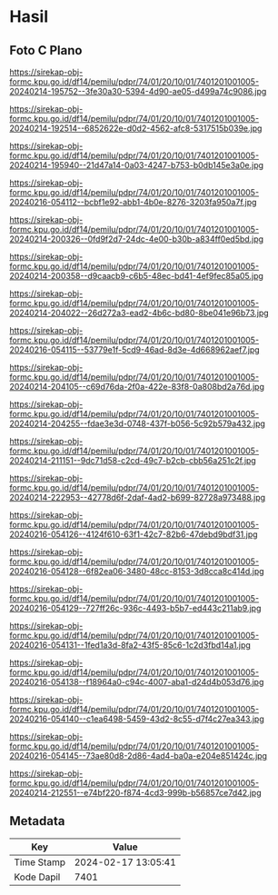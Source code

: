 # Hasil

## Foto C Plano

https://sirekap-obj-formc.kpu.go.id/df14/pemilu/pdpr/74/01/20/10/01/7401201001005-20240214-195752--3fe30a30-5394-4d90-ae05-d499a74c9086.jpg

https://sirekap-obj-formc.kpu.go.id/df14/pemilu/pdpr/74/01/20/10/01/7401201001005-20240214-192514--6852622e-d0d2-4562-afc8-5317515b039e.jpg

https://sirekap-obj-formc.kpu.go.id/df14/pemilu/pdpr/74/01/20/10/01/7401201001005-20240214-195940--21d47a14-0a03-4247-b753-b0db145e3a0e.jpg

https://sirekap-obj-formc.kpu.go.id/df14/pemilu/pdpr/74/01/20/10/01/7401201001005-20240216-054112--bcbf1e92-abb1-4b0e-8276-3203fa950a7f.jpg

https://sirekap-obj-formc.kpu.go.id/df14/pemilu/pdpr/74/01/20/10/01/7401201001005-20240214-200326--0fd9f2d7-24dc-4e00-b30b-a834ff0ed5bd.jpg

https://sirekap-obj-formc.kpu.go.id/df14/pemilu/pdpr/74/01/20/10/01/7401201001005-20240214-200358--d9caacb9-c6b5-48ec-bd41-4ef9fec85a05.jpg

https://sirekap-obj-formc.kpu.go.id/df14/pemilu/pdpr/74/01/20/10/01/7401201001005-20240214-204022--26d272a3-ead2-4b6c-bd80-8be041e96b73.jpg

https://sirekap-obj-formc.kpu.go.id/df14/pemilu/pdpr/74/01/20/10/01/7401201001005-20240216-054115--53779e1f-5cd9-46ad-8d3e-4d668962aef7.jpg

https://sirekap-obj-formc.kpu.go.id/df14/pemilu/pdpr/74/01/20/10/01/7401201001005-20240214-204105--c69d76da-2f0a-422e-83f8-0a808bd2a76d.jpg

https://sirekap-obj-formc.kpu.go.id/df14/pemilu/pdpr/74/01/20/10/01/7401201001005-20240214-204255--fdae3e3d-0748-437f-b056-5c92b579a432.jpg

https://sirekap-obj-formc.kpu.go.id/df14/pemilu/pdpr/74/01/20/10/01/7401201001005-20240214-211151--9dc71d58-c2cd-49c7-b2cb-cbb56a251c2f.jpg

https://sirekap-obj-formc.kpu.go.id/df14/pemilu/pdpr/74/01/20/10/01/7401201001005-20240214-222953--42778d6f-2daf-4ad2-b699-82728a973488.jpg

https://sirekap-obj-formc.kpu.go.id/df14/pemilu/pdpr/74/01/20/10/01/7401201001005-20240216-054126--4124f610-63f1-42c7-82b6-47debd9bdf31.jpg

https://sirekap-obj-formc.kpu.go.id/df14/pemilu/pdpr/74/01/20/10/01/7401201001005-20240216-054128--6f82ea06-3480-48cc-8153-3d8cca8c414d.jpg

https://sirekap-obj-formc.kpu.go.id/df14/pemilu/pdpr/74/01/20/10/01/7401201001005-20240216-054129--727ff26c-936c-4493-b5b7-ed443c211ab9.jpg

https://sirekap-obj-formc.kpu.go.id/df14/pemilu/pdpr/74/01/20/10/01/7401201001005-20240216-054131--1fed1a3d-8fa2-43f5-85c6-1c2d3fbd14a1.jpg

https://sirekap-obj-formc.kpu.go.id/df14/pemilu/pdpr/74/01/20/10/01/7401201001005-20240216-054138--f18964a0-c94c-4007-aba1-d24d4b053d76.jpg

https://sirekap-obj-formc.kpu.go.id/df14/pemilu/pdpr/74/01/20/10/01/7401201001005-20240216-054140--c1ea6498-5459-43d2-8c55-d7f4c27ea343.jpg

https://sirekap-obj-formc.kpu.go.id/df14/pemilu/pdpr/74/01/20/10/01/7401201001005-20240216-054145--73ae80d8-2d86-4ad4-ba0a-e204e851424c.jpg

https://sirekap-obj-formc.kpu.go.id/df14/pemilu/pdpr/74/01/20/10/01/7401201001005-20240214-212551--e74bf220-f874-4cd3-999b-b56857ce7d42.jpg


## Metadata

| Key        | Value               |
| ---------- | ------------------- |
| Time Stamp | 2024-02-17 13:05:41 |
| Kode Dapil | 7401                |



